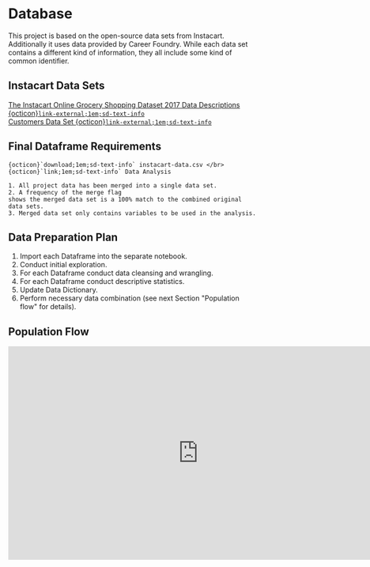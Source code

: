 # Database

This project is based on the open-source data sets from Instacart. Additionally it uses data provided by Career Foundry. While each data set contains a different kind of information, they all include some kind of common identifier.

## Instacart Data Sets
[The Instacart Online Grocery Shopping Dataset 2017 Data Descriptions  {octicon}`link-external;1em;sd-text-info`](https://gist.github.com/jeremystan/c3b39d947d9b88b3ccff3147dbcf6c6b#start-of-content) <br/>
[Customers Data Set  {octicon}`link-external;1em;sd-text-info`](https://s3.amazonaws.com/coach-courses-us/public/courses/data-immersion/A4/A4_Data_Assets/customers.zip)



## Final Dataframe Requirements 

```{margin} Deliverables
{octicon}`download;1em;sd-text-info` instacart-data.csv </br>
{octicon}`link;1em;sd-text-info` Data Analysis
```

```{admonition} Requirements
1. All project data has been merged into a single data set. 
2. A frequency of the merge flag
shows the merged data set is a 100% match to the combined original data sets.
3. Merged data set only contains variables to be used in the analysis.
```




## Data Preparation Plan
1. Import each Dataframe into the separate notebook.
2. Conduct initial exploration.
3. For each Dataframe conduct data cleansing and wrangling.
4. For each Dataframe conduct descriptive statistics.
5. Update Data Dictionary.
6. Perform necessary data combination (see next Section "Population flow" for details).

## Population Flow

<iframe src="https://miro.com/app/live-embed/uXjVMHuEmqI=/?moveToViewport=-1384,-761,2929,1521&embedId=898286255048" scrolling="no" allow="fullscreen; clipboard-read; clipboard-write" allowfullscreen width="768" height="432" frameborder="0"></iframe>


